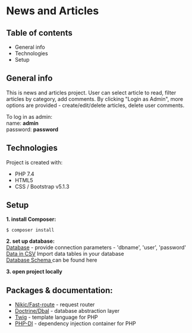 # News and Articles

## Table of contents

* General info
* Technologies
* Setup

## General info
This is news and articles project. User can select article to read, filter 
articles by category, add comments. 
By clicking "Login as Admin", more options are provided - create/edit/delete articles, 
delete user comments. <br>

To log in as admin: <br>
name: **admin** <br>
password: **password**

## Technologies

Project is created with:

* PHP 7.4
* HTML5
* CSS / Bootstrap v5.1.3

## Setup

**1. install Composer:**

```
$ composer install
```
**2. set up database:** <br>
[Database](app/Database.php) - provide connection parameters - 'dbname', 'user', 'password' <br>
[Data in CSV](fixtures) Import data tables in your database <br>
[Database Schema ](schema.sql) can be found here <br>

**3. open project locally**


## Packages & documentation: <br>

* [Nikic/Fast-route](https://github.com/nikic/FastRoute) - request router
* [Doctrine/Dbal](https://www.doctrine-project.org/projects/doctrine-dbal/en/latest/) - database abstraction layer
* [Twig](https://twig.symfony.com/doc/3.x/) - template language for PHP
* [PHP-DI](https://php-di.org/doc/) - dependency injection container for PHP


